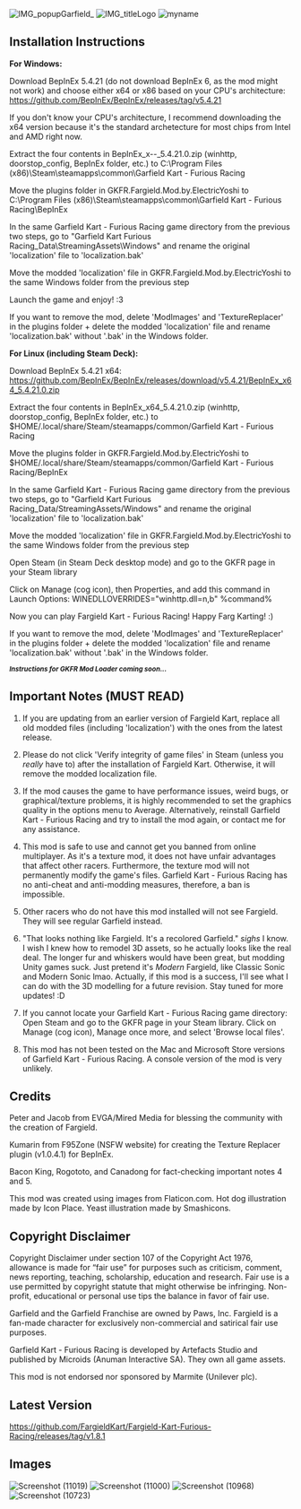 ![IMG_popupGarfield_](https://user-images.githubusercontent.com/123922342/216668038-fe2cbf04-5f57-4672-b09c-5253f1166ddc.png)
![IMG_titleLogo](https://user-images.githubusercontent.com/123922342/215550843-e68b9da0-d5bb-406e-b9e8-9476328d5fd5.png)
![myname](https://user-images.githubusercontent.com/123922342/215526601-2f8fe170-f56c-483d-b5fe-c9e9c9a2d475.png)
## **Installation Instructions**

**For Windows:**

Download BepInEx 5.4.21 (do not download BepInEx 6, as the mod might not work) and choose either x64 or x86 based on your CPU's architecture: https://github.com/BepInEx/BepInEx/releases/tag/v5.4.21

If you don't know your CPU's architecture, I recommend downloading the x64 version because it's the standard archetecture for most chips from Intel and AMD right now.

Extract the four contents in BepInEx_x--_5.4.21.0.zip (winhttp, doorstop_config, BepInEx folder, etc.) to C:\Program Files (x86)\Steam\steamapps\common\Garfield Kart - Furious Racing

Move the plugins folder in GKFR.Fargield.Mod.by.ElectricYoshi to C:\Program Files (x86)\Steam\steamapps\common\Garfield Kart - Furious Racing\BepInEx

In the same Garfield Kart - Furious Racing game directory from the previous two steps, go to "Garfield Kart Furious Racing_Data\StreamingAssets\Windows" and rename the original 'localization' file to 'localization.bak'

Move the modded 'localization' file in GKFR.Fargield.Mod.by.ElectricYoshi to the same Windows folder from the previous step

Launch the game and enjoy! :3

If you want to remove the mod, delete 'ModImages' and 'TextureReplacer' in the plugins folder + delete the modded 'localization' file and rename 'localization.bak' without '.bak' in the Windows folder.

**For Linux (including Steam Deck):**

Download BepInEx 5.4.21 x64: https://github.com/BepInEx/BepInEx/releases/download/v5.4.21/BepInEx_x64_5.4.21.0.zip

Extract the four contents in BepInEx_x64_5.4.21.0.zip (winhttp, doorstop_config, BepInEx folder, etc.) to $HOME/.local/share/Steam/steamapps/common/Garfield Kart - Furious Racing

Move the plugins folder in GKFR.Fargield.Mod.by.ElectricYoshi to $HOME/.local/share/Steam/steamapps/common/Garfield Kart - Furious Racing/BepInEx

In the same Garfield Kart - Furious Racing game directory from the previous two steps, go to "Garfield Kart Furious Racing_Data/StreamingAssets/Windows" and rename the original 'localization' file to 'localization.bak'

Move the modded 'localization' file in GKFR.Fargield.Mod.by.ElectricYoshi to the same Windows folder from the previous step

Open Steam (in Steam Deck desktop mode) and go to the GKFR page in your Steam library

Click on Manage (cog icon), then Properties, and add this command in Launch Options: WINEDLLOVERRIDES="winhttp.dll=n,b" %command%

Now you can play Fargield Kart - Furious Racing! Happy Farg Karting! :)

If you want to remove the mod, delete 'ModImages' and 'TextureReplacer' in the plugins folder + delete the modded 'localization' file and rename 'localization.bak' without '.bak' in the Windows folder.

<sub>***Instructions for GKFR Mod Loader coming soon...***</sub>

## **Important Notes (MUST READ)**

1. If you are updating from an earlier version of Fargield Kart, replace all old modded files (including 'localization') with the ones from the latest release.

2. Please do not click 'Verify integrity of game files' in Steam (unless you *really* have to) after the installation of Fargield Kart. Otherwise, it will remove the modded localization file.

3. If the mod causes the game to have performance issues, weird bugs, or graphical/texture problems, it is highly recommended to set the graphics quality in the options menu to Average. Alternatively, reinstall Garfield Kart - Furious Racing and try to install the mod again, or contact me for any assistance.

4. This mod is safe to use and cannot get you banned from online multiplayer. As it's a texture mod, it does not have unfair advantages that affect other racers. Furthermore, the texture mod will not permanently modify the game's files. Garfield Kart - Furious Racing has no anti-cheat and anti-modding measures, therefore, a ban is impossible.

5. Other racers who do not have this mod installed will not see Fargield. They will see regular Garfield instead.

6. "That looks nothing like Fargield. It's a recolored Garfield." *sighs* I know. I wish I knew how to remodel 3D assets, so he actually looks like the real deal. The longer fur and whiskers would have been great, but modding Unity games suck. Just pretend it's *Modern* Fargield, like Classic Sonic and Modern Sonic lmao. Actually, if this mod is a success, I'll see what I can do with the 3D modelling for a future revision. Stay tuned for more updates! :D

7. If you cannot locate your Garfield Kart - Furious Racing game directory: Open Steam and go to the GKFR page in your Steam library. Click on Manage (cog icon), Manage once more, and select 'Browse local files'.

8. This mod has not been tested on the Mac and Microsoft Store versions of Garfield Kart - Furious Racing. A console version of the mod is very unlikely.

## **Credits**

Peter and Jacob from EVGA/Mired Media for blessing the community with the creation of Fargield.

Kumarin from F95Zone (NSFW website) for creating the Texture Replacer plugin (v1.0.4.1) for BepInEx.

Bacon King, Rogototo, and Canadong for fact-checking important notes 4 and 5.

This mod was created using images from Flaticon.com. Hot dog illustration made by Icon Place. Yeast illustration made by Smashicons.

## **Copyright Disclaimer**

Copyright Disclaimer under section 107 of the Copyright Act 1976, allowance is made for “fair use” for purposes such as criticism, comment, news reporting, teaching, scholarship, education and research. Fair use is a use permitted by copyright statute that might otherwise be infringing. Non-profit, educational or personal use tips the balance in favor of fair use. 

Garfield and the Garfield Franchise are owned by Paws, Inc. Fargield is a fan-made character for exclusively non-commercial and satirical fair use purposes.

Garfield Kart - Furious Racing is developed by Artefacts Studio and published by Microids (Anuman Interactive SA). They own all game assets.

This mod is not endorsed nor sponsored by Marmite (Unilever plc).

## **Latest Version**

https://github.com/FargieldKart/Fargield-Kart-Furious-Racing/releases/tag/v1.8.1

## **Images**

![Screenshot (11019)](https://user-images.githubusercontent.com/123922342/216668376-0ac2ad1d-1650-491f-b5c5-737b7d6cdd4b.png)
![Screenshot (11000)](https://user-images.githubusercontent.com/123922342/216668429-bebdbadd-4abb-444e-a2b3-32eaa05f151e.png)
![Screenshot (10968)](https://user-images.githubusercontent.com/123922342/216668600-adfc9d10-e66b-48ea-9e4e-01568fc44651.png)
![Screenshot (10723)](https://user-images.githubusercontent.com/123922342/216668815-b9fe1fca-98b8-48b6-8d75-ce06dde61244.png)

